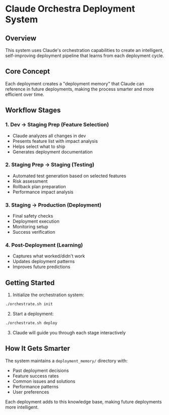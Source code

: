 # Claude Orchestra Deployment System

## Overview
This system uses Claude's orchestration capabilities to create an intelligent, self-improving deployment pipeline that learns from each deployment cycle.

## Core Concept
Each deployment creates a "deployment memory" that Claude can reference in future deployments, making the process smarter and more efficient over time.

## Workflow Stages

### 1. Dev → Staging Prep (Feature Selection)
- Claude analyzes all changes in dev
- Presents feature list with impact analysis
- Helps select what to ship
- Generates deployment documentation

### 2. Staging Prep → Staging (Testing)
- Automated test generation based on selected features
- Risk assessment
- Rollback plan preparation
- Performance impact analysis

### 3. Staging → Production (Deployment)
- Final safety checks
- Deployment execution
- Monitoring setup
- Success verification

### 4. Post-Deployment (Learning)
- Captures what worked/didn't work
- Updates deployment patterns
- Improves future predictions

## Getting Started

1. Initialize the orchestration system:
```bash
./orchestrate.sh init
```

2. Start a deployment:
```bash
./orchestrate.sh deploy
```

3. Claude will guide you through each stage interactively

## How It Gets Smarter

The system maintains a `deployment_memory/` directory with:
- Past deployment decisions
- Feature success rates
- Common issues and solutions
- Performance patterns
- User preferences

Each deployment adds to this knowledge base, making future deployments more intelligent.
